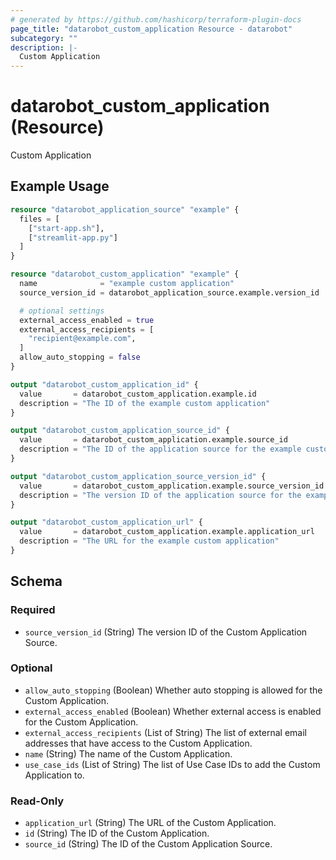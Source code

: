 ```yaml
---
# generated by https://github.com/hashicorp/terraform-plugin-docs
page_title: "datarobot_custom_application Resource - datarobot"
subcategory: ""
description: |-
  Custom Application
---
```


# datarobot_custom_application (Resource)

Custom Application

## Example Usage

```terraform
resource "datarobot_application_source" "example" {
  files = [
    ["start-app.sh"],
    ["streamlit-app.py"]
  ]
}

resource "datarobot_custom_application" "example" {
  name              = "example custom application"
  source_version_id = datarobot_application_source.example.version_id

  # optional settings
  external_access_enabled = true
  external_access_recipients = [
    "recipient@example.com",
  ]
  allow_auto_stopping = false
}

output "datarobot_custom_application_id" {
  value       = datarobot_custom_application.example.id
  description = "The ID of the example custom application"
}

output "datarobot_custom_application_source_id" {
  value       = datarobot_custom_application.example.source_id
  description = "The ID of the application source for the example custom application"
}

output "datarobot_custom_application_source_version_id" {
  value       = datarobot_custom_application.example.source_version_id
  description = "The version ID of the application source for the example custom application"
}

output "datarobot_custom_application_url" {
  value       = datarobot_custom_application.example.application_url
  description = "The URL for the example custom application"
}
```

<!-- schema generated by tfplugindocs -->
## Schema

### Required

- `source_version_id` (String) The version ID of the Custom Application Source.

### Optional

- `allow_auto_stopping` (Boolean) Whether auto stopping is allowed for the Custom Application.
- `external_access_enabled` (Boolean) Whether external access is enabled for the Custom Application.
- `external_access_recipients` (List of String) The list of external email addresses that have access to the Custom Application.
- `name` (String) The name of the Custom Application.
- `use_case_ids` (List of String) The list of Use Case IDs to add the Custom Application to.

### Read-Only

- `application_url` (String) The URL of the Custom Application.
- `id` (String) The ID of the Custom Application.
- `source_id` (String) The ID of the Custom Application Source.
